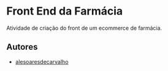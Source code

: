 
# Front End da Farmácia

Atividade de criação do front de um ecommerce de farmácia.  


## Autores

- [alesoaresdecarvalho](https://github.com/alesoaresdecarvalho)

